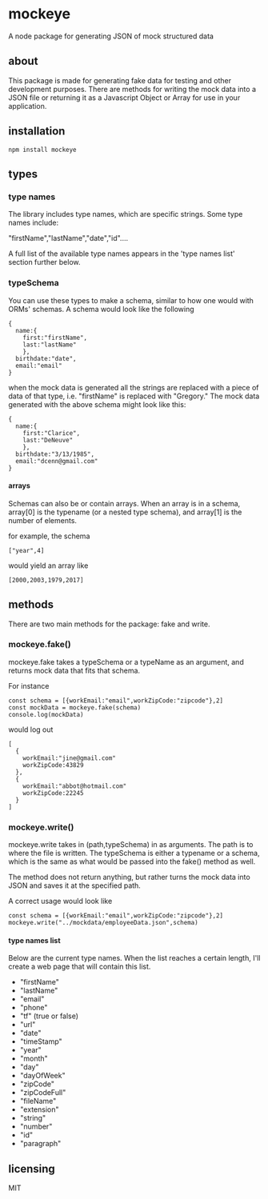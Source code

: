 # mockeye

A node package for generating JSON of mock structured data

## about

This package is made for generating fake data for testing and other development purposes. There are methods for writing the mock data into a JSON file or returning it as a Javascript Object or Array for use in your application.

## installation

```npm install mockeye```

## types

### type names

The library includes type names, which are specific strings. Some type names include:

"firstName","lastName","date","id"....

A full list of the available type names appears in the 'type names list' section further below.

### typeSchema

You can use these types to make a schema, similar to how one would with ORMs' schemas. A schema would look like the following

```
{
  name:{
    first:"firstName",
    last:"lastName"
    },
  birthdate:"date",
  email:"email"
}
```
when the mock data is generated all the strings are replaced with a piece of data of that type, i.e. "firstName" is replaced with "Gregory." The mock data generated with
the above schema might look like this:

```
{
  name:{
    first:"Clarice",
    last:"DeNeuve"
    },
  birthdate:"3/13/1985",
  email:"dcenn@gmail.com"
}
```

#### arrays

Schemas can also be or contain arrays. When an array is in a schema, array[0] is the typename (or a nested type schema), and array[1] is the number of elements.

for example, the schema
```
["year",4]

```
would yield an array like
```
[2000,2003,1979,2017]

```

## methods

There are two main methods for the package: fake and write.

### mockeye.fake()

mockeye.fake takes a typeSchema or a typeName as an argument, and returns mock data that fits that schema.

For instance

```
const schema = [{workEmail:"email",workZipCode:"zipcode"},2]
const mockData = mockeye.fake(schema)
console.log(mockData)
```
would log out
```
[
  {
    workEmail:"jine@gmail.com"
    workZipCode:43829
  },
  {
    workEmail:"abbot@hotmail.com"
    workZipCode:22245
  }
]
```
### mockeye.write()

mockeye.write takes in (path,typeSchema) in as arguments. The path is to where the file is written. The typeSchema is either a typename or a schema, which is the 
same as what would be passed into the fake() method as well. 

The method does not return anything, but rather turns the mock data into JSON and saves it at the specified path.

A correct usage would look like 
```
const schema = [{workEmail:"email",workZipCode:"zipcode"},2]
mockeye.write("../mockdata/employeeData.json",schema)
```

#### type names list

Below are the current type names. When the list reaches a certain length, I'll create a web page that will contain this list.


- "firstName"
- "lastName"
- "email"
- "phone"
- "tf" (true or false)
- "url"
- "date"
- "timeStamp"
- "year"
- "month"
- "day"
- "dayOfWeek"
- "zipCode"
- "zipCodeFull"
- "fileName"
- "extension"
- "string"
- "number"
- "id"
- "paragraph"

## licensing

MIT
